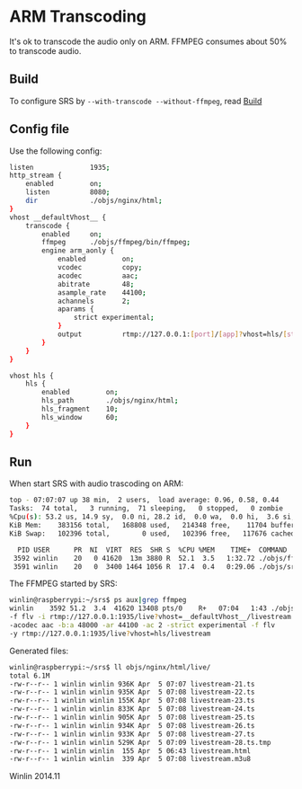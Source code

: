 # ARM Transcoding

It's ok to transcode the audio only on ARM. FFMPEG consumes about 50% to transcode audio.

## Build

To configure SRS by `--with-transcode --without-ffmpeg`, read [Build](https://github.com/simple-rtmp-server/srs/wiki/v1_EN_Build)

## Config file

Use the following config:

```bash
listen              1935;
http_stream {
    enabled         on;
    listen          8080;
    dir             ./objs/nginx/html;
}
vhost __defaultVhost__ {
    transcode {
        enabled     on;
        ffmpeg      ./objs/ffmpeg/bin/ffmpeg;
        engine arm_aonly {
            enabled         on;
            vcodec          copy;
            acodec          aac;
            abitrate        48;
            asample_rate    44100;
            achannels       2;
            aparams {
                strict experimental;
            }
            output          rtmp://127.0.0.1:[port]/[app]?vhost=hls/[stream];
        }
    }
}

vhost hls {
    hls {
        enabled         on;
        hls_path        ./objs/nginx/html;
        hls_fragment    10;
        hls_window      60;
    }
}
```

## Run

When start SRS with audio trascoding on ARM:

```bash
top - 07:07:07 up 38 min,  2 users,  load average: 0.96, 0.58, 0.44
Tasks:  74 total,   3 running,  71 sleeping,   0 stopped,   0 zombie
%Cpu(s): 53.2 us, 14.9 sy,  0.0 ni, 28.2 id,  0.0 wa,  0.0 hi,  3.6 si,  0.0 st
KiB Mem:    383156 total,   168808 used,   214348 free,    11704 buffers
KiB Swap:   102396 total,        0 used,   102396 free,   117676 cached

  PID USER      PR  NI  VIRT  RES  SHR S  %CPU %MEM    TIME+  COMMAND
 3592 winlin    20   0 41620  13m 3880 R  52.1  3.5   1:32.72 ./objs/ffmpeg/bin/ffmpeg
 3591 winlin    20   0  3400 1464 1056 R  17.4  0.4   0:29.06 ./objs/srs -c console.conf
```

The FFMPEG started by SRS:

```bash
winlin@raspberrypi:~/srs$ ps aux|grep ffmpeg
winlin    3592 51.2  3.4  41620 13408 pts/0    R+   07:04   1:43 ./objs/ffmpeg/bin/ffmpeg 
-f flv -i rtmp://127.0.0.1:1935/live?vhost=__defaultVhost__/livestream -vcodec copy 
-acodec aac -b:a 48000 -ar 44100 -ac 2 -strict experimental -f flv 
-y rtmp://127.0.0.1:1935/live?vhost=hls/livestream
```

Generated files:

```bash
winlin@raspberrypi:~/srs$ ll objs/nginx/html/live/
total 6.1M
-rw-r--r-- 1 winlin winlin 936K Apr  5 07:07 livestream-21.ts
-rw-r--r-- 1 winlin winlin 935K Apr  5 07:08 livestream-22.ts
-rw-r--r-- 1 winlin winlin 155K Apr  5 07:08 livestream-23.ts
-rw-r--r-- 1 winlin winlin 833K Apr  5 07:08 livestream-24.ts
-rw-r--r-- 1 winlin winlin 905K Apr  5 07:08 livestream-25.ts
-rw-r--r-- 1 winlin winlin 934K Apr  5 07:08 livestream-26.ts
-rw-r--r-- 1 winlin winlin 933K Apr  5 07:08 livestream-27.ts
-rw-r--r-- 1 winlin winlin 529K Apr  5 07:09 livestream-28.ts.tmp
-rw-r--r-- 1 winlin winlin  155 Apr  5 06:43 livestream.html
-rw-r--r-- 1 winlin winlin  339 Apr  5 07:08 livestream.m3u8
```

Winlin 2014.11